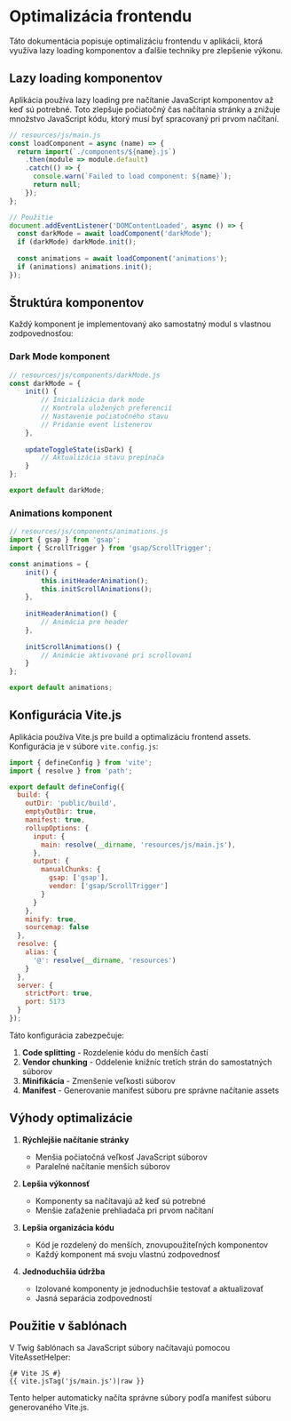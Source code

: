 # Optimalizácia frontendu

Táto dokumentácia popisuje optimalizáciu frontendu v aplikácii, ktorá využíva lazy loading komponentov a ďalšie techniky pre zlepšenie výkonu.

## Lazy loading komponentov

Aplikácia používa lazy loading pre načítanie JavaScript komponentov až keď sú potrebné. Toto zlepšuje počiatočný čas načítania stránky a znižuje množstvo JavaScript kódu, ktorý musí byť spracovaný pri prvom načítaní.

```javascript
// resources/js/main.js
const loadComponent = async (name) => {
  return import(`./components/${name}.js`)
    .then(module => module.default)
    .catch(() => {
      console.warn(`Failed to load component: ${name}`);
      return null;
    });
};

// Použitie
document.addEventListener('DOMContentLoaded', async () => {
  const darkMode = await loadComponent('darkMode');
  if (darkMode) darkMode.init();
  
  const animations = await loadComponent('animations');
  if (animations) animations.init();
});
```

## Štruktúra komponentov

Každý komponent je implementovaný ako samostatný modul s vlastnou zodpovednosťou:

### Dark Mode komponent

```javascript
// resources/js/components/darkMode.js
const darkMode = {
    init() {
        // Inicializácia dark mode
        // Kontrola uložených preferencií
        // Nastavenie počiatočného stavu
        // Pridanie event listenerov
    },
    
    updateToggleState(isDark) {
        // Aktualizácia stavu prepínača
    }
};

export default darkMode;
```

### Animations komponent

```javascript
// resources/js/components/animations.js
import { gsap } from 'gsap';
import { ScrollTrigger } from 'gsap/ScrollTrigger';

const animations = {
    init() {
        this.initHeaderAnimation();
        this.initScrollAnimations();
    },
    
    initHeaderAnimation() {
        // Animácia pre header
    },
    
    initScrollAnimations() {
        // Animácie aktivované pri scrollovaní
    }
};

export default animations;
```

## Konfigurácia Vite.js

Aplikácia používa Vite.js pre build a optimalizáciu frontend assets. Konfigurácia je v súbore `vite.config.js`:

```javascript
import { defineConfig } from 'vite';
import { resolve } from 'path';

export default defineConfig({
  build: {
    outDir: 'public/build',
    emptyOutDir: true,
    manifest: true,
    rollupOptions: {
      input: {
        main: resolve(__dirname, 'resources/js/main.js'),
      },
      output: {
        manualChunks: {
          gsap: ['gsap'],
          vendor: ['gsap/ScrollTrigger']
        }
      }
    },
    minify: true,
    sourcemap: false
  },
  resolve: {
    alias: {
      '@': resolve(__dirname, 'resources')
    }
  },
  server: {
    strictPort: true,
    port: 5173
  }
});
```

Táto konfigurácia zabezpečuje:

1. **Code splitting** - Rozdelenie kódu do menších častí
2. **Vendor chunking** - Oddelenie knižníc tretích strán do samostatných súborov
3. **Minifikácia** - Zmenšenie veľkosti súborov
4. **Manifest** - Generovanie manifest súboru pre správne načítanie assets

## Výhody optimalizácie

1. **Rýchlejšie načítanie stránky**
   - Menšia počiatočná veľkosť JavaScript súborov
   - Paralelné načítanie menších súborov

2. **Lepšia výkonnosť**
   - Komponenty sa načítavajú až keď sú potrebné
   - Menšie zaťaženie prehliadača pri prvom načítaní

3. **Lepšia organizácia kódu**
   - Kód je rozdelený do menších, znovupoužiteľných komponentov
   - Každý komponent má svoju vlastnú zodpovednosť

4. **Jednoduchšia údržba**
   - Izolované komponenty je jednoduchšie testovať a aktualizovať
   - Jasná separácia zodpovedností

## Použitie v šablónach

V Twig šablónach sa JavaScript súbory načítavajú pomocou ViteAssetHelper:

```twig
{# Vite JS #}
{{ vite.jsTag('js/main.js')|raw }}
```

Tento helper automaticky načíta správne súbory podľa manifest súboru generovaného Vite.js.

